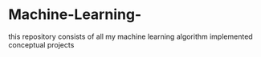 # Machine-Learning-
this repository consists of all my machine learning algorithm implemented conceptual projects 
